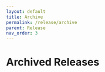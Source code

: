 ```yaml
---
layout: default
title: Archive
permalink: /release/archive
parent: Release
nav_order: 3
---
```


# Archived Releases